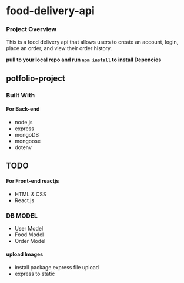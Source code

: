 # food-delivery-api

### Project Overview

This is a food delivery api that allows users to create an account, login, place an order, and view their order history.

**pull to your local repo and run `npm install` to install Depencies**

## potfolio-project

### Built With

#### For Back-end

- node.js
- express
- mongoDB
- mongoose
- dotenv

## TODO

#### For Front-end reactjs

- HTML & CSS
- React.js

### DB MODEL

- User Model
- Food Model
- Order Model








#### upload Images
 - install package express file  upload
 - express  to static
